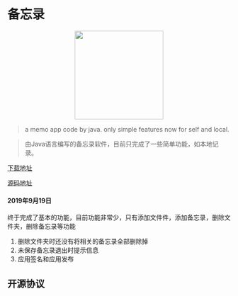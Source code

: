 # 备忘录

<p align="center">
  <a href="https://github.com/xiaoniudadi/INote">
    <img src="images/ic_launcher.png" width="200px">
  </a>
</p>

> a memo app code by java. only simple features now for self and local.

> 由Java语言编写的备忘录软件，目前只完成了一些简单功能，如本地记录。

[下载地址]()

[源码地址]()

#### 2019年9月19日

终于完成了基本的功能，目前功能非常少，只有添加文件件，添加备忘录，删除文件夹，删除备忘录等功能
1. 删除文件夹时还没有将相关的备忘录全部删除掉
2. 未保存备忘录退出时提示信息
3. 应用签名和应用发布


## 开源协议

